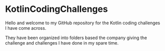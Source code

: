 # KotlinCodingChallenges

Hello and welcome to my GitHub repository for the Kotlin coding challenges I have come across. 

They have been organized into folders based the company giving the challenge and challenges I have done in my spare time.

